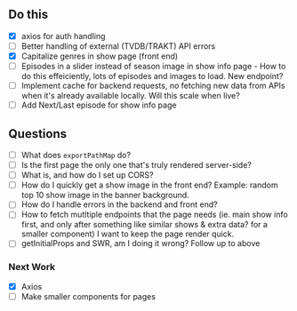 ## Do this

- [x] axios for auth handling
- [ ] Better handling of external (TVDB/TRAKT) API errors
- [x] Capitalize genres in show page (front end)
- [ ] Episodes in a slider instead of season image in show info page - How to do this effeiciently, lots of episodes and images to load. New endpoint?
- [ ] Implement cache for backend requests, no fetching new data from APIs when it's already available locally. Will this scale when live?
- [ ] Add Next/Last episode for show info page

## Questions

- [ ] What does `exportPathMap` do?
- [ ] Is the first page the only one that's truly rendered server-side?
- [ ] What is, and how do I set up CORS?
- [ ] How do I quickly get a show image in the front end? Example: random top 10 show image in the banner background.
- [ ] How do I handle errors in the backend and front end?
- [ ] How to fetch mutltiple endpoints that the page needs (ie. main show info first, and only after something like similar shows & extra data? for a smaller component) I want to keep the page render quick.
- [ ] getInitialProps and SWR, am I doing it wrong? Follow up to above

### Next Work

- [x] Axios
- [ ] Make smaller components for pages
